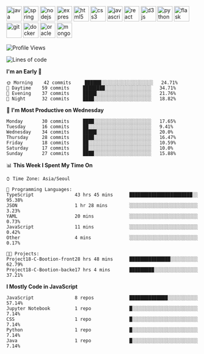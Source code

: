 <p align="left">
    <img src="https://devicons.github.io/devicon/devicon.git/icons/java/java-original-wordmark.svg" alt="java" width="40" height="40"/>
    <img src="https://www.vectorlogo.zone/logos/springio/springio-icon.svg" alt="spring" width="40" height="40"/>
    <img src="https://devicons.github.io/devicon/devicon.git/icons/nodejs/nodejs-original-wordmark.svg" alt="nodejs" width="40" height="40"/>
    <img src="https://devicons.github.io/devicon/devicon.git/icons/express/express-original-wordmark.svg" alt="express" width="40" height="40"/>
    <img src="https://devicons.github.io/devicon/devicon.git/icons/html5/html5-original-wordmark.svg" alt="html5" width="40" height="40"/>
    <img src="https://devicons.github.io/devicon/devicon.git/icons/css3/css3-original-wordmark.svg" alt="css3" width="40" height="40"/>
    <img src="https://devicons.github.io/devicon/devicon.git/icons/javascript/javascript-original.svg" alt="javascript" width="40" height="40"/>
    <img src="https://devicons.github.io/devicon/devicon.git/icons/react/react-original-wordmark.svg" alt="react" width="40" height="40"/>
    <img src="https://devicons.github.io/devicon/devicon.git/icons/d3js/d3js-original.svg" alt="d3js" width="40" height="40"/>
    <img src="https://devicons.github.io/devicon/devicon.git/icons/python/python-original.svg" alt="python" width="40" height="40"/>
    <img src="https://www.vectorlogo.zone/logos/pocoo_flask/pocoo_flask-icon.svg" alt="flask" width="40" height="40"/>
    <img src="https://www.vectorlogo.zone/logos/git-scm/git-scm-icon.svg" alt="git" width="40" height="40"/>
    <img src="https://devicons.github.io/devicon/devicon.git/icons/docker/docker-original-wordmark.svg" alt="docker" width="40" height="40"/>
    <img src="https://devicons.github.io/devicon/devicon.git/icons/oracle/oracle-original.svg" alt="oracle" width="40" height="40"/>
    <img src="https://devicons.github.io/devicon/devicon.git/icons/mongodb/mongodb-original-wordmark.svg" alt="mongodb" width="40" height="40"/>
</p>

<!--START_SECTION:waka-->
![Profile Views](http://img.shields.io/badge/Profile%20Views-0-blue)

![Lines of code](https://img.shields.io/badge/From%20Hello%20World%20I%27ve%20Written-813172%20lines%20of%20code-blue)

**I'm an Early 🐤** 

```text
🌞 Morning    42 commits     ██████░░░░░░░░░░░░░░░░░░░   24.71% 
🌆 Daytime    59 commits     ████████░░░░░░░░░░░░░░░░░   34.71% 
🌃 Evening    37 commits     █████░░░░░░░░░░░░░░░░░░░░   21.76% 
🌙 Night      32 commits     ████░░░░░░░░░░░░░░░░░░░░░   18.82%

```
📅 **I'm Most Productive on Wednesday** 

```text
Monday       30 commits     ████░░░░░░░░░░░░░░░░░░░░░   17.65% 
Tuesday      16 commits     ██░░░░░░░░░░░░░░░░░░░░░░░   9.41% 
Wednesday    34 commits     █████░░░░░░░░░░░░░░░░░░░░   20.0% 
Thursday     28 commits     ████░░░░░░░░░░░░░░░░░░░░░   16.47% 
Friday       18 commits     ██░░░░░░░░░░░░░░░░░░░░░░░   10.59% 
Saturday     17 commits     ██░░░░░░░░░░░░░░░░░░░░░░░   10.0% 
Sunday       27 commits     ████░░░░░░░░░░░░░░░░░░░░░   15.88%

```


📊 **This Week I Spent My Time On** 

```text
⌚︎ Time Zone: Asia/Seoul

💬 Programming Languages: 
TypeScript               43 hrs 45 mins      ███████████████████████░░   95.38% 
JSON                     1 hr 28 mins        ░░░░░░░░░░░░░░░░░░░░░░░░░   3.23% 
YAML                     20 mins             ░░░░░░░░░░░░░░░░░░░░░░░░░   0.73% 
JavaScript               11 mins             ░░░░░░░░░░░░░░░░░░░░░░░░░   0.42% 
Other                    4 mins              ░░░░░░░░░░░░░░░░░░░░░░░░░   0.17%

🐱‍💻 Projects: 
Project18-C-Bootion-front28 hrs 48 mins      ███████████████░░░░░░░░░░   62.79% 
Project18-C-Bootion-backe17 hrs 4 mins       █████████░░░░░░░░░░░░░░░░   37.21%

```

**I Mostly Code in JavaScript** 

```text
JavaScript               8 repos             ██████████████░░░░░░░░░░░   57.14% 
Jupyter Notebook         1 repo              █░░░░░░░░░░░░░░░░░░░░░░░░   7.14% 
CSS                      1 repo              █░░░░░░░░░░░░░░░░░░░░░░░░   7.14% 
Python                   1 repo              █░░░░░░░░░░░░░░░░░░░░░░░░   7.14% 
Java                     1 repo              █░░░░░░░░░░░░░░░░░░░░░░░░   7.14%

```



<!--END_SECTION:waka-->
